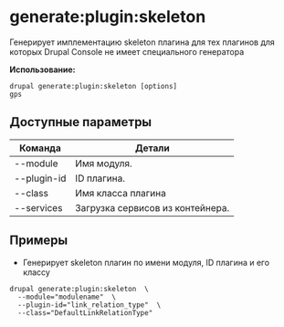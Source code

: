 # generate:plugin:skeleton
Генерирует имплементацию skeleton плагина для тех плагинов для которых Drupal Console не имеет специального генератора

**Использование:**
```
drupal generate:plugin:skeleton [options]
gps
```

## Доступные параметры
Команда | Детали
-------|-------------
--module | Имя модуля.
--plugin-id | ID плагина.
--class | Имя класса плагина
--services | Загрузка сервисов из контейнера.

## Примеры
* Генерирует skeleton плагин по имени модуля, ID плагина и его классу
```
drupal generate:plugin:skeleton  \
  --module="modulename"  \
  --plugin-id="link_relation_type"  \
  --class="DefaultLinkRelationType"
```
